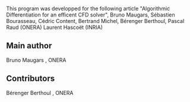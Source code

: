 This program was developped for the following article
"Algorithmic Differentiation for an efficent CFD solver", 
Bruno Maugars, Sébastien Bourasseau, Cédric Content, Bertrand Michel, Bérenger Berthoul, Pascal Raud (ONERA)
Laurent Hascoët (INRIA)

Main author
----------------
Bruno Maugars <Bruno dot Maugars at onera dot fr>, ONERA

Contributors
------------
Bérenger Berthoul <Berenger dot Berthoul at onera dot fr>, ONERA
